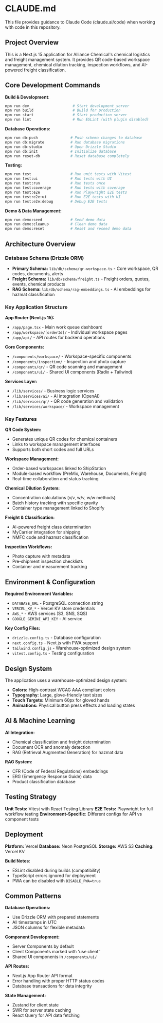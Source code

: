 # CLAUDE.md

This file provides guidance to Claude Code (claude.ai/code) when working with code in this repository.

## Project Overview

This is a Next.js 15 application for Alliance Chemical's chemical logistics and freight management system. It provides QR code-based workspace management, chemical dilution tracking, inspection workflows, and AI-powered freight classification.

## Core Development Commands

**Build & Development:**
```bash
npm run dev                    # Start development server
npm run build                  # Build for production
npm run start                  # Start production server
npm run lint                   # Run ESLint (with plugin disabled)
```

**Database Operations:**
```bash
npm run db:push               # Push schema changes to database
npm run db:migrate            # Run database migrations
npm run db:studio             # Open Drizzle Studio
npm run db:init               # Initialize database
npm run reset-db              # Reset database completely
```

**Testing:**
```bash
npm run test                  # Run unit tests with Vitest
npm run test:ui               # Run tests with UI
npm run test:run              # Run tests once
npm run test:coverage         # Run tests with coverage
npm run test:e2e              # Run Playwright E2E tests
npm run test:e2e:ui           # Run E2E tests with UI
npm run test:e2e:debug        # Debug E2E tests
```

**Demo & Data Management:**
```bash
npm run demo:seed             # Seed demo data
npm run demo:cleanup          # Clean demo data
npm run demo:reset            # Reset and reseed demo data
```

## Architecture Overview

### Database Schema (Drizzle ORM)
- **Primary Schema:** `lib/db/schema/qr-workspace.ts` - Core workspace, QR codes, documents, alerts
- **Freight Schema:** `lib/db/schema/freight.ts` - Freight orders, quotes, events, chemical products
- **RAG Schema:** `lib/db/schema/rag-embeddings.ts` - AI embeddings for hazmat classification

### Key Application Structure

**App Router (Next.js 15):**
- `/app/page.tsx` - Main work queue dashboard
- `/app/workspace/[orderId]/` - Individual workspace pages
- `/app/api/` - API routes for backend operations

**Core Components:**
- `/components/workspace/` - Workspace-specific components
- `/components/inspection/` - Inspection and photo capture
- `/components/qr/` - QR code scanning and management
- `/components/ui/` - Shared UI components (Radix + Tailwind)

**Services Layer:**
- `/lib/services/` - Business logic services
- `/lib/services/ai/` - AI integration (OpenAI)
- `/lib/services/qr/` - QR code generation and validation
- `/lib/services/workspace/` - Workspace management

### Key Features

**QR Code System:**
- Generates unique QR codes for chemical containers
- Links to workspace management interfaces
- Supports both short codes and full URLs

**Workspace Management:**
- Order-based workspaces linked to ShipStation
- Module-based workflow (PreMix, Warehouse, Documents, Freight)
- Real-time collaboration and status tracking

**Chemical Dilution System:**
- Concentration calculations (v/v, w/v, w/w methods)
- Batch history tracking with specific gravity
- Container type management linked to Shopify

**Freight & Classification:**
- AI-powered freight class determination
- MyCarrier integration for shipping
- NMFC code and hazmat classification

**Inspection Workflows:**
- Photo capture with metadata
- Pre-shipment inspection checklists
- Container and measurement tracking

## Environment & Configuration

**Required Environment Variables:**
- `DATABASE_URL` - PostgreSQL connection string
- `VERCEL_KV_*` - Vercel KV store credentials
- `AWS_*` - AWS services (S3, SNS, SQS)
- `GOOGLE_GEMINI_API_KEY` - AI service

**Key Config Files:**
- `drizzle.config.ts` - Database configuration
- `next.config.ts` - Next.js with PWA support
- `tailwind.config.js` - Warehouse-optimized design system
- `vitest.config.ts` - Testing configuration

## Design System

The application uses a warehouse-optimized design system:
- **Colors:** High-contrast WCAG AAA compliant colors
- **Typography:** Large, glove-friendly text sizes
- **Touch Targets:** Minimum 60px for gloved hands
- **Animations:** Physical button press effects and loading states

## AI & Machine Learning

**AI Integration:**
- Chemical classification and freight determination
- Document OCR and anomaly detection
- RAG (Retrieval Augmented Generation) for hazmat data

**RAG System:**
- CFR (Code of Federal Regulations) embeddings
- ERG (Emergency Response Guide) data
- Product classification database

## Testing Strategy

**Unit Tests:** Vitest with React Testing Library
**E2E Tests:** Playwright for full workflow testing
**Environment-Specific:** Different configs for API vs component tests

## Deployment

**Platform:** Vercel
**Database:** Neon PostgreSQL
**Storage:** AWS S3
**Caching:** Vercel KV

**Build Notes:**
- ESLint disabled during builds (compatibility)
- TypeScript errors ignored for deployment
- PWA can be disabled with `DISABLE_PWA=true`

## Common Patterns

**Database Operations:**
- Use Drizzle ORM with prepared statements
- All timestamps in UTC
- JSON columns for flexible metadata

**Component Development:**
- Server Components by default
- Client Components marked with 'use client'
- Shared UI components in `/components/ui/`

**API Routes:**
- Next.js App Router API format
- Error handling with proper HTTP status codes
- Database transactions for data integrity

**State Management:**
- Zustand for client state
- SWR for server state caching
- React Query for API data fetching
